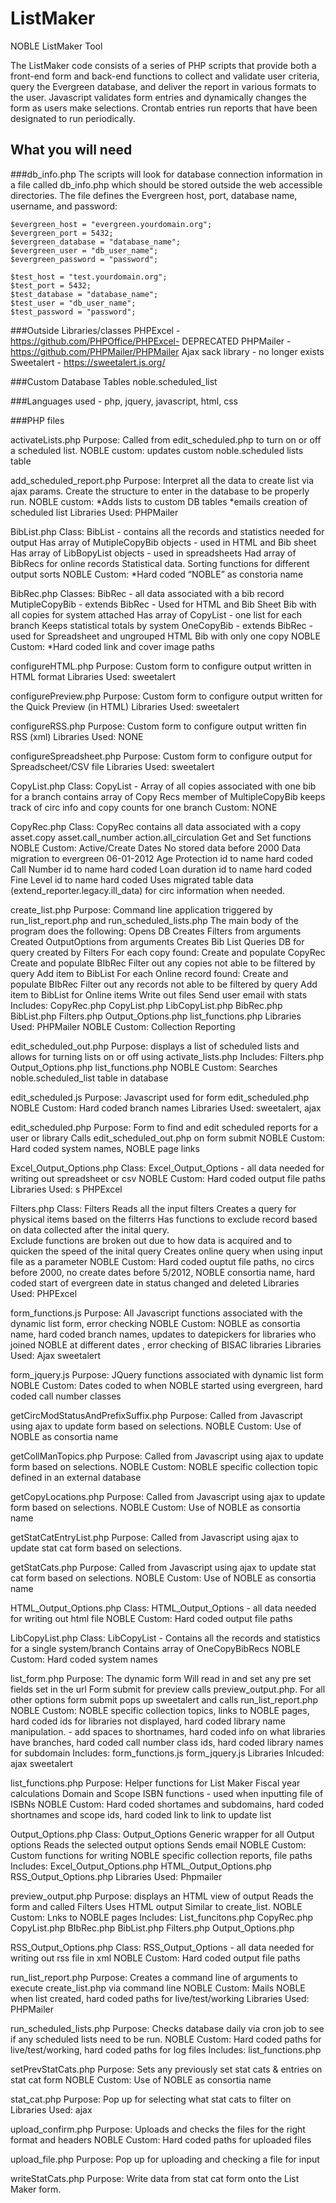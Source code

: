 # ListMaker
 NOBLE ListMaker Tool
 
 The ListMaker code consists of a series of PHP scripts that provide both a front-end form 
 and back-end functions to collect and validate user criteria, query the Evergreen database, 
 and deliver the report in various formats to the user.  Javascript validates form entries and 
 dynamically changes the form as users make selections.  Crontab entries run reports that have been 
 designated to run periodically.
 
## What you will need

###db_info.php
The scripts will look for database connection information in a file called db_info.php which should be stored
outside the web accessible directories.  The file defines the Evergreen host, port, database name, username, and password:

```
$evergreen_host = "evergreen.yourdomain.org";
$evergreen_port = 5432;
$evergreen_database = "database_name";
$evergreen_user = "db_user_name";
$evergreen_password = "password";

$test_host = "test.yourdomain.org";
$test_port = 5432;
$test_database = "database_name";
$test_user = "db_user_name";
$test_password = "password";
```

###Outside Libraries/classes
PHPExcel - https://github.com/PHPOffice/PHPExcel- DEPRECATED 
PHPMailer - https://github.com/PHPMailer/PHPMailer 
Ajax sack library - no longer exists
Sweetalert - https://sweetalert.js.org/	

###Custom Database Tables
noble.scheduled_list

###Languages used - php, jquery, javascript, html, css 

###PHP files

activateLists.php
  Purpose: Called from edit_scheduled.php to turn on or off a scheduled list. 
  NOBLE custom: updates custom noble.scheduled lists table

add_scheduled_report.php
  Purpose: Interpret all the data to create list via ajax params.  Create the structure to enter in the 
  database to be properly run. 
  NOBLE custom: 
    *Adds lists to custom DB tables
    *emails creation of scheduled list 
  Libraries Used:  PHPMailer

BibList.php
  Class: BibList - contains all the records and statistics  needed for output
  Has array of MutipleCopyBib objects - used in HTML and Bib sheet
  Has array of LibBopyList objects - used in spreadsheets
  Had array of BibRecs for online records
  Statistical data. 
  Sorting functions for different output sorts
  NOBLE Custom:
    *Hard coded “NOBLE” as constoria name

BibRec.php
  Classes: 
    BibRec -  all data associated with a bib record
    MutipleCopyBib  - extends BibRec - Used for HTML and Bib Sheet
      Bib with all copies for system attached
      Has array of CopyList - one list for each branch
      Keeps statistical totals by system
    OneCopyBib - extends BibRec - used for Spreadsheet and ungrouped HTML
      Bib with only one copy
  NOBLE Custom:
    *Hard coded link and cover image paths

configureHTML.php
  Purpose: Custom form to configure output written in HTML format
  Libraries Used: sweetalert

configurePreview.php
  Purpose: Custom form to configure output written for the Quick Preview (in HTML) 
  Libraries Used: sweetalert

configureRSS.php
  Purpose: Custom form to configure output written fin RSS (xml) 
  Libraries Used: NONE

configureSpreadsheet.php
  Purpose: Custom form to configure output for Spreadscheet/CSV file
  Libraries Used: sweetalert

CopyList.php
  Class: CopyList - Array of all copies associated with one bib for a branch
    contains array of Copy Recs
    member of MultipleCopyBib
    keeps track of circ info and copy counts for one branch
  Custom: NONE

CopyRec.php
  Class: CopyRec 
    contains all data associated with a copy
      asset.copy
      asset.call_number
      action.all_circulation
    Get and Set functions 
  NOBLE Custom: 
    Active/Create Dates 
    No stored data before 2000
    Data migration to evergreen 06-01-2012
    Age Protection id to name hard coded
    Call Number id to name hard coded 
    Loan duration id to name hard coded
    Fine Level id to name hard coded
    Uses migrated table data (extend_reporter.legacy.ill_data) for circ information when needed. 

create_list.php
  Purpose: Command line application triggered by run_list_report.php and run_scheduled_lists.php
  The main body of the program does the following:
    Opens DB
    Creates Filters from arguments 
    Created OutputOptions from arguments
    Creates Bib List
    Queries DB for query created by Filters
    For each copy found:
      Create and populate CopyRec
      Create and populate BIbRec
      Filter out any copies not able to be filtered by query
      Add item to BibList
    For each Online record found:
      Create and populate BIbRec
      Filter out any records not able to be filtered by query
      Add item to BibList for Online items
    Write out files
    Send user email with stats 
  Includes:
    CopyRec.php
    CopyList.php
    LibCopyList.php
    BibRec.php
    BibList.php
    Filters.php
    Output_Options.php
    list_functions.php
    Libraries Used: PHPMailer
    NOBLE Custom: Collection Reporting 

edit_scheduled_out.php
  Purpose: displays a list of scheduled lists and allows for turning lists on or off using activate_lists.php
  Includes:
    Filters.php
    Output_Options.php
    list_functions.php
  NOBLE Custom: Searches noble.scheduled_list table in database

edit_scheduled.js
  Purpose: Javascript used for form edit_scheduled.php
  NOBLE Custom: Hard coded branch names
  Libraries Used: sweetalert, ajax

edit_scheduled.php
  Purpose: Form to find and edit scheduled reports for a user or library
  Calls edit_scheduled_out.php on form submit
  NOBLE Custom: Hard coded system names, NOBLE page links

Excel_Output_Options.php
  Class: Excel_Output_Options - all data needed for writing out spreadsheet or csv 
  NOBLE Custom: Hard coded output file paths
  Libraries Used: s PHPExcel

Filters.php
  Class: Filters
    Reads all the input filters
    Creates a query for physical items based on the filterrs
    Has functions to exclude record based on data collected after the inital query.  
    Exclude functions are broken out due to how data is acquired and to quicken the speed of the inital query
    Creates online query when using input file as a parameter
  NOBLE Custom: Hard coded ouptut file paths, no circs before 2000, no create dates before 5/2012, 
    NOBLE consortia name, hard coded start of evergreen date in status changed and deleted
  Libraries Used: PHPExcel

form_functions.js
  Purpose: All Javascript functions associated with the dynamic list form, error checking
  NOBLE Custom: NOBLE as consortia name, hard coded branch names, updates to datepickers for libraries who 
    joined NOBLE at different dates , error checking of BISAC libraries 
  Libraries Used: 
    Ajax
    sweetalert

form_jquery.js
  Purpose: JQuery functions associated with dynamic list form 
  NOBLE Custom: Dates coded to when NOBLE started using evergreen, hard coded call number classes 

getCircModStatusAndPrefixSuffix.php
  Purpose: Called from Javascript using ajax to update form based on selections. 
  NOBLE Custom: Use of NOBLE as consortia name

getCollManTopics.php
  Purpose: Called from Javascript using ajax to update form based on selections. 
  NOBLE Custom: NOBLE specific collection topic defined in an external database 

getCopyLocations.php
  Purpose: Called from Javascript using ajax to update form based on selections. 
  NOBLE Custom: Use of NOBLE as consortia name

getStatCatEntryList.php
  Purpose: Called from Javascript using ajax to update stat cat form based on selections. 

getStatCats.php
  Purpose: Called from Javascript using ajax to update stat cat form based on selections. 
  NOBLE Custom: Use of NOBLE as consortia name

HTML_Output_Options.php
  Class: HTML_Output_Options - all data needed for writing out html file 
  NOBLE Custom: Hard coded output file paths 

LibCopyList.php
  Class: LibCopyList - 
  Contains all the records and statistics for a single system/branch
  Contains array of OneCopyBibRecs
  NOBLE Custom: Hard coded system names 

list_form.php
  Purpose: The dynamic form 
    Will read in and set any pre set fields set in the url 
    Form submit for preview calls preview_output.php. 
    For all other options form submit pops up sweetalert and calls run_list_report.php
  NOBLE Custom:  NOBLE specific collection topics, links to NOBLE pages, hard coded ids for libraries not 
    displayed, hard coded library name manipulation. - add spaces to shortnames, hard coded info on what 
	libraries have branches, hard coded call number class ids, hard coded library names for subdomain
  Includes:
    form_functions.js
    form_jquery.js
  Libraries Inlcuded:
    ajax
    sweetalert 

list_functions.php
  Purpose: Helper functions for List Maker
    Fiscal year calculations
    Domain and Scope 
    ISBN functions - used when inputting file of ISBNs
  NOBLE Custom: Hard coded shortames and subdomains, hard coded shortnames and scope ids, hard coded link to 
    link to update list

Output_Options.php
  Class: Output_Options
  Generic wrapper for all Output options
  Reads the selected output options
  Sends email 
  NOBLE Custom: Custom functions for writing NOBLE specific collection reports, file paths
  Includes:
    Excel_Output_Options.php
    HTML_Output_Options.php
    RSS_Output_Options.php
  Libraries Used: Phpmailer

preview_output.php
  Purpose: displays an HTML view of output 
  Reads the form and called Filters
  Uses HTML output 
  Similar to create_list. 
  NOBLE Custom: Lnks to NOBLE pages
  Includes:
    List_funcitons.php
    CopyRec.php
    CopyList.php
    BIbRec.php
    BibList.php
    Filters.php
    Output_Options.php

RSS_Output_Options.php
  Class: RSS_Output_Options - all data needed for writing out rss file in xml
  NOBLE Custom: Hard coded output file paths

run_list_report.php
  Purpose: Creates a command line of arguments to execute create_list.php via command line
  NOBLE Custom: Mails NOBLE when list created, hard coded paths for live/test/working
  Libraries Used: PHPMailer

run_scheduled_lists.php 
  Purpose: Checks database daily via cron job to see if any scheduled lists need to be run. 
  NOBLE Custom: Hard coded paths for live/test/working, hard coded paths for log files
  Includes:
    list_functions.php

setPrevStatCats.php 
  Purpose: Sets any previously set stat cats & entries on stat cat form 
  NOBLE Custom: Use of NOBLE as consortia name

stat_cat.php
  Purpose: Pop up for selecting what stat cats to filter on
  Libraries Used: ajax

upload_confirm.php 
  Purpose: Uploads and checks the files for the right format and headers
  NOBLE Custom: Hard coded paths for uploaded files

upload_file.php 
  Purpose: Pop up for uploading and checking a file for input

writeStatCats.php 
  Purpose: Write data from stat cat form onto the List Maker form. 

